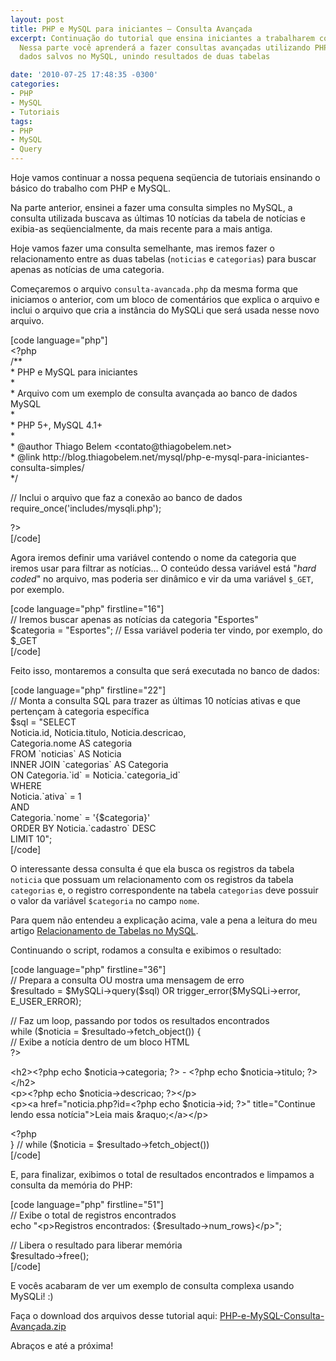 ```yaml
---
layout: post
title: PHP e MySQL para iniciantes – Consulta Avançada
excerpt: Continuação do tutorial que ensina iniciantes a trabalharem com PHP e MySQL.
  Nessa parte você aprenderá a fazer consultas avançadas utilizando PHP para acessar
  dados salvos no MySQL, unindo resultados de duas tabelas

date: '2010-07-25 17:48:35 -0300'
categories:
- PHP
- MySQL
- Tutoriais
tags:
- PHP
- MySQL
- Query
---
```

<p>Hoje vamos continuar a nossa pequena seqüencia de tutoriais ensinando o básico do trabalho com PHP e MySQL.</p>
<p>Na parte anterior, ensinei a fazer uma consulta simples no MySQL, a consulta utilizada buscava as últimas 10 notícias da tabela de notícias e exibia-as seqüencialmente, da mais recente para a mais antiga.</p>
<p>Hoje vamos fazer uma consulta semelhante, mas iremos fazer o relacionamento entre as duas tabelas (<code>noticias</code> e <code>categorias</code>) para buscar apenas as notícias de uma categoria.</p>
<p>Começaremos o arquivo <code>consulta-avancada.php</code> da mesma forma que iniciamos o anterior, com um bloco de comentários que explica o arquivo e inclui o arquivo que cria a instância do MySQLi que será usada nesse novo arquivo.</p>
<p>[code language="php"]<br />
&lt;?php<br />
/**<br />
 * PHP e MySQL para iniciantes<br />
 *<br />
 * Arquivo com um exemplo de consulta avançada ao banco de dados MySQL<br />
 *<br />
 * PHP 5+, MySQL 4.1+<br />
 *<br />
 * @author Thiago Belem &lt;contato@thiagobelem.net&gt;<br />
 * @link http://blog.thiagobelem.net/mysql/php-e-mysql-para-iniciantes-consulta-simples/<br />
 */</p>
<p>// Inclui o arquivo que faz a conexão ao banco de dados<br />
require_once('includes/mysqli.php');</p>
<p>?&gt;<br />
[/code]</p>
<p>Agora iremos definir uma variável contendo o nome da categoria que iremos usar para filtrar as notícias... O conteúdo dessa variável está "<em>hard coded</em>" no arquivo, mas poderia ser dinâmico e vir da uma variável <code>$_GET</code>, por exemplo.</p>
<p>[code language="php" firstline="16"]<br />
// Iremos buscar apenas as notícias da categoria &quot;Esportes&quot;<br />
$categoria = &quot;Esportes&quot;; // Essa variável poderia ter vindo, por exemplo, do $_GET<br />
[/code]</p>
<p>Feito isso, montaremos a consulta que será executada no banco de dados:</p>
<p>[code language="php" firstline="22"]<br />
// Monta a consulta SQL para trazer as últimas 10 notícias ativas e que pertençam à categoria específica<br />
$sql = &quot;SELECT<br />
			Noticia.id, Noticia.titulo, Noticia.descricao,<br />
			Categoria.nome AS categoria<br />
		FROM `noticias` AS Noticia<br />
			INNER JOIN `categorias` AS Categoria<br />
				ON Categoria.`id` = Noticia.`categoria_id`<br />
		WHERE<br />
			Noticia.`ativa` = 1<br />
			AND<br />
			Categoria.`nome` = '{$categoria}'<br />
		ORDER BY Noticia.`cadastro` DESC<br />
		LIMIT 10&quot;;<br />
[/code]</p>
<p>O interessante dessa consulta é que ela busca os registros da tabela <code>noticia</code> que possuam um relacionamento com os registros da tabela <code>categorias</code> e, o registro correspondente na tabela <code>categorias</code> deve possuir o valor da variável <code>$categoria</code> no campo <code>nome</code>.</p>
<p>Para quem não entendeu a explicação acima, vale a pena a leitura do meu artigo <a title="Relacionamento de Tabelas no MySQL" href="http://blog.thiagobelem.net/mysql/relacionamento-de-tabelas-no-mysql/">Relacionamento de Tabelas no MySQL</a>.</p>
<p>Continuando o script, rodamos a consulta e exibimos o resultado:</p>
<p>[code language="php" firstline="36"]<br />
// Prepara a consulta OU mostra uma mensagem de erro<br />
$resultado = $MySQLi-&gt;query($sql) OR trigger_error($MySQLi-&gt;error, E_USER_ERROR);</p>
<p>// Faz um loop, passando por todos os resultados encontrados<br />
while ($noticia = $resultado-&gt;fetch_object()) {<br />
	// Exibe a notícia dentro de um bloco HTML<br />
	?&gt;</p>
<p>	&lt;h2&gt;&lt;?php echo $noticia-&gt;categoria; ?&gt; - &lt;?php echo $noticia-&gt;titulo; ?&gt;&lt;/h2&gt;<br />
	&lt;p&gt;&lt;?php echo $noticia-&gt;descricao; ?&gt;&lt;/p&gt;<br />
	&lt;p&gt;&lt;a href=&quot;noticia.php?id=&lt;?php echo $noticia-&gt;id; ?&gt;&quot; title=&quot;Continue lendo essa notícia&quot;&gt;Leia mais &amp;raquo;&lt;/a&gt;&lt;/p&gt;</p>
<p>	&lt;?php<br />
} // while ($noticia = $resultado-&gt;fetch_object())<br />
[/code]</p>
<p>E, para finalizar, exibimos o total de resultados encontrados e limpamos a consulta da memória do PHP:</p>
<p>[code language="php" firstline="51"]<br />
// Exibe o total de registros encontrados<br />
echo &quot;&lt;p&gt;Registros encontrados: {$resultado-&gt;num_rows}&lt;/p&gt;&quot;;</p>
<p>// Libera o resultado para liberar memória<br />
$resultado-&gt;free();<br />
[/code]</p>
<p>E vocês acabaram de ver um exemplo de consulta complexa usando MySQLi! :)</p>
<p>Faça o download dos arquivos desse tutorial aqui: <a href="http://blog.thiagobelem.net/arquivos/2010/07/PHP-e-MySQL-Consulta-Avançada.zip">PHP-e-MySQL-Consulta-Avançada.zip</a></p>
<p>Abraços e até a próxima!</p>
